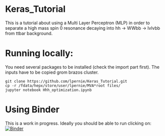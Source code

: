 # Keras_Tutorial   
This is a tutorial about using a Multi Layer Perceptron (MLP) in order to separate a high mass spin 0 resonance decaying into hh -> WWbb -> lvlvbb from ttbar background.   

# Running locally:   
You need several packages to be installed (check the import part first). The inputs have to be copied grom brazos cluster.   
```
git clone https://github.com/lpernie/Keras_Tutorial.git   
cp -r /fdata/hepx/store/user/lpernie/MVA*root files/   
jupyter notebook Hhh_optimization.ipynb   
```

# Using Binder   
This is a work in progress. Ideally you should be able to run clicking on:   
[![Binder](http://mybinder.org/badge.svg)](http://mybinder.org:/repo/lpernie/keras_tutorial)   

